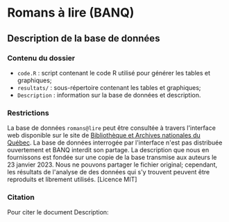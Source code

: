 # Romans à lire (BANQ)
## Description de la base de données

### Contenu du dossier
* `code.R` :  script contenant le code R utilisé pour générer les tables et graphiques;
* `resultats/` : sous-répertoire contenant les tables et graphiques;
* `Description` : information sur la base de données et description. 

### Restrictions
La base de données `romans@lire` peut être consultée à travers l'interface web disponible sur le site de [Bibliothèque et Archives nationales du Québec](https://www.banq.qc.ca/plateformes-numeriques/romanslire/).
La base de données interrogée par l'interface n'est pas distribuée ouvertement et BANQ interdit son partage. La description que nous en fournissons est fondée sur une copie de la base transmise aux auteurs le 23 janvier 2023. Nous ne pouvons partager le fichier original; cependant, les résultats de l'analyse de des données qui s'y trouvent  peuvent être reproduits et librement utilisés.
[Licence MIT]

### Citation
Pour citer le document Description:


